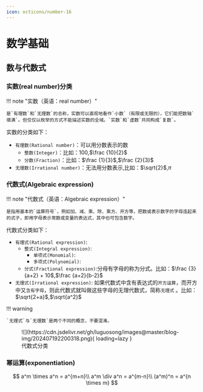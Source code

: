 ```yaml
---
icon: octicons/number-16
---
```


# 数学基础

## 数与代数式

### 实数(real number)分类

!!! note "实数（英语：real number）"

    是`有理数`和`无理数`的总称，实数可以直观地看作`小数`（有限或无限的），它们能把数轴`填满`。但仅仅以枚举的方式不能描述实数的全域。`实数`和`虚数`共同构成`复数`。

实数的分类如下：

- `有理数(Rational number)`：可以用分数表示的数
    - `整数(Integer)`：比如：$100$,$\frac {10}{2}$
    - `分数(Fraction)`：比如：$\frac {1}{3}$,$\frac {2}{3}$
- `无理数(Irrational number)`：无法用分数表示,比如：$\sqrt{2}$,$\pi$

### 代数式(Algebraic expression)

!!! note "代数式（英语：Algebraic expression）"

    是指用基本的`运算符号`，例如加、减、乘、除、乘方、开方等，把数或表示数字的字母连起来的式子，即用字母表示常数或变量的表达式，其中也可包含数字。

代数式分类如下：

- `有理式(Rational expression)`:
    - `整式(Integral expression)`:
        - `单项式(Monomial)`:
        - `多项式(Polynomial)`:
    - `分式(Fractional expression)`:分母有字母的称为分式。比如：$\frac {3}{a+2} + 10$,$\frac {a+2}{b-2}$
- `无理式(Irrational expression)`:
  如果代数式中含有表达式的`开方运算`，而开方中又`含有字母`，则此代数式就叫做这些字母的无理代数式，简称`无理式`
  。比如：$\sqrt{2+a}$,$\sqrt{a^2}$

!!! warning

    `无理式`与`无理数`是两个不同的概念，不要混淆。

<figure markdown="span">
  ![](https://cdn.jsdelivr.net/gh/luguosong/images@master/blog-img/202407192200318.png){ loading=lazy }
  <figcaption>代数式分类</figcaption>
</figure>

### 幂运算(exponentiation)

$$
a^m \times a^n = a^{m+n}\\
a^m \div a^n = a^{m-n}\\
(a^m)^n = a^{n \times m}
$$


